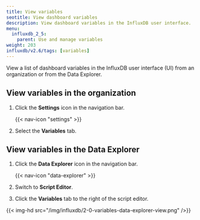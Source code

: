 ```yaml
---
title: View variables
seotitle: View dashboard variables
description: View dashboard variables in the InfluxDB user interface.
menu:
  influxdb_2_5:
    parent: Use and manage variables
weight: 203
influxdb/v2.6/tags: [variables]
---
```


View a list of dashboard variables in the InfluxDB user interface (UI) from an organization or from the Data Explorer.

## View variables in the organization

1. Click the **Settings** icon in the navigation bar.

    {{< nav-icon "settings" >}}

3. Select the **Variables** tab.

## View variables in the Data Explorer

1. Click the **Data Explorer** icon in the navigation bar.

    {{< nav-icon "data-explorer" >}}

2. Switch to **Script Editor**.
3. Click the **Variables** tab to the right of the script editor.

  {{< img-hd src="/img/influxdb/2-0-variables-data-explorer-view.png" />}}
